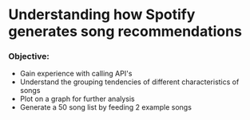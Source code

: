 # Understanding how Spotify generates song recommendations
### Objective:
- Gain experience with calling API's
- Understand the grouping tendencies of different characteristics of songs
- Plot on a graph for further analysis
- Generate a 50 song list by feeding 2 example songs
